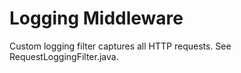 # Logging Middleware
Custom logging filter captures all HTTP requests. See RequestLoggingFilter.java.
